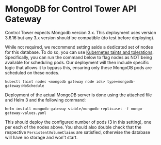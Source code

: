 # MongoDB for Control Tower API Gateway

Control Tower expects Mongodb version 3.x. This deployment uses version 3.6.16 but any 3.x version should be compatible (do test before deploying).

While not required, we recommend setting aside a dedicated set of nodes for this database. To do so, you can use [Kubernetes taints and tolerations](https://kubernetes.io/docs/concepts/configuration/taint-and-toleration/). Specifically, you can run the command below to flag nodes as NOT being available for scheduling pods. Our deployment will then include specific logic that allows it to bypass this, ensuring only these MongoDB pods are scheduled on these nodes.
```shell
kubectl taint nodes <mongodb gateway node ids> type=mongodb-gateway:NoSchedule
```

Deployment of the actual MongoDB server is done using the attached file and Helm 3 and the following command:
```shell
helm install mongodb-gateway stable/mongodb-replicaset -f mongo-gateway-values.yaml 
```

This should deploy the configured number of pods (3 in this setting), one per each of the nodes above. You should also double check that the respective `PersistentVolumeClaims` are satisfied, otherwise the database will have no storage and won't start.


